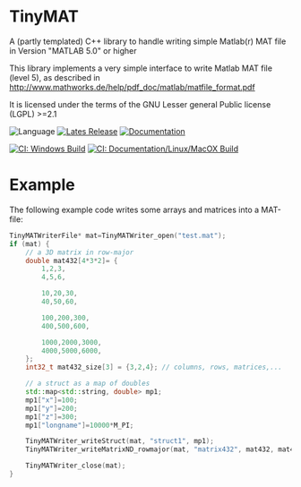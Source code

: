 # TinyMAT
A (partly templated) C++ library to handle writing simple Matlab(r) MAT file in Version "MATLAB 5.0" or higher

This library implements a very simple interface to write Matlab MAT file (level 5), as described in http://www.mathworks.de/help/pdf_doc/matlab/matfile_format.pdf

It is licensed under the terms of the GNU Lesser general Public license (LGPL) >=2.1


![Language](https://img.shields.io/github/languages/top/jkriege2/TinyMAT)
[![Lates Release](https://img.shields.io/github/v/release/jkriege2/JKQtPlotter)](https://github.com/jkriege2/JKQtPlotter/releases)
[![Documentation](https://img.shields.io/badge/documentation-online-blue)](http://jkriege2.github.io/TinyMAT/)


[![CI: Windows Build](https://img.shields.io/appveyor/ci/jkriege2/TinyMAT/master?label=CI%20Windows%20Build)](https://ci.appveyor.com/project/jkriege2/TinyMAT/branch/master) 
[![CI: Documentation/Linux/MacOX Build](https://img.shields.io/travis/jkriege2/TinyMAT/master?label=CI%3A%20Documentation%2FLinux%2FMacOX%20Build)](https://travis-ci.org/jkriege2/TinyMAT)

# Example
The following example code writes some arrays and matrices into a MAT-file:
```C++
TinyMATWriterFile* mat=TinyMATWriter_open("test.mat");
if (mat) {
	// a 3D matrix in row-major
	double mat432[4*3*2]= {
	    1,2,3,
		4,5,6,

		10,20,30,
		40,50,60,

		100,200,300,
		400,500,600,

		1000,2000,3000,
		4000,5000,6000,
	};
	int32_t mat432_size[3] = {3,2,4}; // columns, rows, matrices,...

	// a struct as a map of doubles
	std::map<std::string, double> mp1;
	mp1["x"]=100;
	mp1["y"]=200;
	mp1["z"]=300;
	mp1["longname"]=10000*M_PI;

	TinyMATWriter_writeStruct(mat, "struct1", mp1);
	TinyMATWriter_writeMatrixND_rowmajor(mat, "matrix432", mat432, mat432_size, 3);

	TinyMATWriter_close(mat);
}
```
